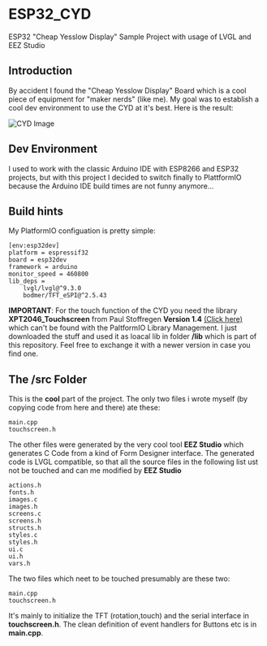 # ESP32_CYD
ESP32 "Cheap Yesslow Display" Sample Project with usage of LVGL and EEZ Studio

## Introduction
By accident I found the "Cheap Yesslow Display" Board which is a cool piece of equipment for "maker nerds" (like me). My goal was to establish a cool dev environment to use the CYD at it's best. Here is the result:

![CYD Image](IMAGES/cyd.png)

## Dev Environment
I used to work with the classic Arduino IDE with ESP8266 and ESP32 projects, but with this project I decided to switch finally to PlattformIO because the Arduino IDE build times are not funny anymore...

## Build hints
My PlatformIO configuation is pretty simple:

```
[env:esp32dev]
platform = espressif32
board = esp32dev
framework = arduino
monitor_speed = 460800
lib_deps = 
	lvgl/lvgl@^9.3.0
	bodmer/TFT_eSPI@^2.5.43
```
**IMPORTANT**: For the touch function of the CYD you need the library **XPT2046_Touchscreen** from Paul Stoffregen **Version 1.4** [(Click here)](https://github.com/PaulStoffregen/XPT2046_Touchscreen) which can't be found with the PaltformIO Library Management. I just downloaded the stuff and used it as loacal lib in folder **/lib** which is part of this repository. Feel free to exchange it with a newer version in case you find one.

## The /src Folder
This is the **cool** part of the project. The only two files i wrote myself (by copying code from here and there) ate these:

```
main.cpp
touchscreen.h
```

The other files were generated by the very cool tool **EEZ Studio** which generates C Code from a kind of Form Designer interface. The generated code is LVGL compatible, so that all the source files in the following list ust not be touched and can me modified by **EEZ Studio**

```
actions.h
fonts.h
images.c
images.h
screens.c
screens.h
structs.h
styles.c
styles.h
ui.c
ui.h
vars.h
```

The two files which neet to be touched presumably are these two:
```
main.cpp
touchscreen.h
```

It's mainly to initialize the TFT (rotation,touch) and the serial interface in **touchscreen.h**. The clean definition of event handlers for Buttons etc is in **main.cpp**.
